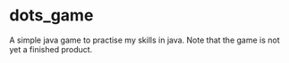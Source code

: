 # dots_game

A simple java game to practise my skills in java. Note that the game is not yet a finished product.
